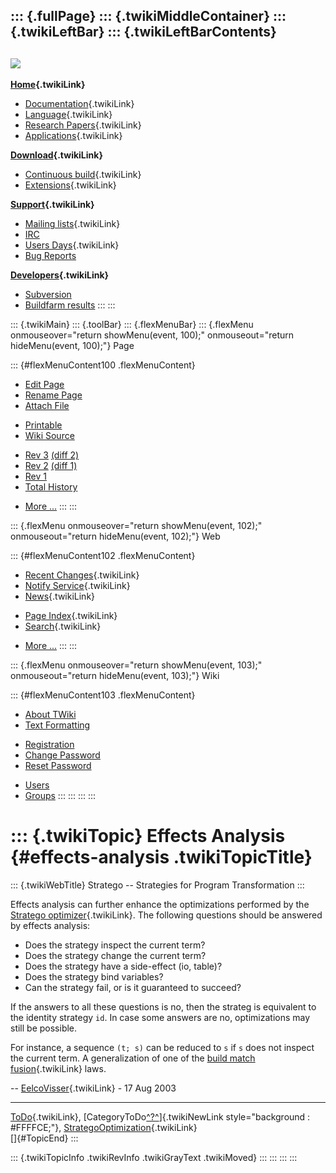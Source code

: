 ::: {.fullPage}
::: {.twikiMiddleContainer}
::: {.twikiLeftBar}
::: {.twikiLeftBarContents}
  ----------------------------------------------------------------------------------
  [![](../pub/Stratego/StrategoLogo/StrategoLogoTextlessWhite-100px.png)](WebHome)
  ----------------------------------------------------------------------------------

**[Home](WebHome){.twikiLink}**

-   [Documentation](StrategoDocumentation){.twikiLink}
-   [Language](StrategoLanguage){.twikiLink}
-   [Research Papers](StrategoPublications){.twikiLink}
-   [Applications](StrategoApplication){.twikiLink}

**[Download](StrategoDownload){.twikiLink}**

-   [Continuous build](ContinuousBuild){.twikiLink}
-   [Extensions](AdditionalPackageDownload){.twikiLink}

**[Support](StrategoSupport){.twikiLink}**

-   [Mailing lists](MailingList){.twikiLink}
-   [IRC](irc://irc.freenode.net/#stratego)
-   [Users Days](StrategoUsersDay){.twikiLink}
-   [Bug Reports](http://yellowgrass.org/project/StrategoXT)

**[Developers](StrategoDev){.twikiLink}**

-   [Subversion](https://svn.strategoxt.org/repos/StrategoXT/strategoxt/trunk)
-   [Buildfarm
    results](http://hydra.nixos.org/jobset/strategoxt/strategoxt-release/all)
:::
:::

::: {.twikiMain}
::: {.toolBar}
::: {.flexMenuBar}
::: {.flexMenu onmouseover="return showMenu(event, 100);" onmouseout="return hideMenu(event, 100);"}
Page

::: {#flexMenuContent100 .flexMenuContent}
-   [Edit
    Page](http://www.program-transformation.org/edit/Stratego/EffectsAnalysis?t=1536825578)
-   [Rename
    Page](http://www.program-transformation.org/rename/Stratego/EffectsAnalysis)
-   [Attach
    File](http://www.program-transformation.org/attach/Stratego/EffectsAnalysis)

<!-- -->

-   [Printable](http://www.program-transformation.org/view/Stratego/EffectsAnalysis?skin=print.pattern)
-   [Wiki
    Source](http://www.program-transformation.org/view/Stratego/EffectsAnalysis?skin=text&raw=on&contenttype=text/plain)

<!-- -->

-   [Rev
    3](http://www.program-transformation.org/view/Stratego/EffectsAnalysis?rev=1.3)
    [(diff 2)](http://www.program-transformation.org/rdiff/Stratego/EffectsAnalysis?rev1=1.3&rev2=1.2)
-   [Rev
    2](http://www.program-transformation.org/view/Stratego/EffectsAnalysis?rev=1.2)
    [(diff 1)](http://www.program-transformation.org/rdiff/Stratego/EffectsAnalysis?rev1=1.2&rev2=1.1)
-   [Rev
    1](http://www.program-transformation.org/view/Stratego/EffectsAnalysis?rev=1.1)
-   [Total
    History](http://www.program-transformation.org/rdiff/Stratego/EffectsAnalysis)

<!-- -->

-   [More
    \...](http://www.program-transformation.org/oops/Stratego/EffectsAnalysis?template=oopsmore&param1=1.3&param2=1.3)
:::
:::

::: {.flexMenu onmouseover="return showMenu(event, 102);" onmouseout="return hideMenu(event, 102);"}
Web

::: {#flexMenuContent102 .flexMenuContent}
-   [Recent Changes](WebChanges){.twikiLink}
-   [Notify Service](WebNotify){.twikiLink}
-   [News](WebNews){.twikiLink}

<!-- -->

-   [Page Index](WebIndex){.twikiLink}
-   [Search](WebSearch){.twikiLink}

<!-- -->

-   [More
    \...](http://www.program-transformation.org/oops/Stratego/EffectsAnalysis?template=oopsmore&param1=1.3&param2=1.3)
:::
:::

::: {.flexMenu onmouseover="return showMenu(event, 103);" onmouseout="return hideMenu(event, 103);"}
Wiki

::: {#flexMenuContent103 .flexMenuContent}
-   [About
    TWiki](http://www.program-transformation.org/view/TWiki/WebHome)
-   [Text
    Formatting](http://www.program-transformation.org/view/TWiki/TextFormattingRules)

<!-- -->

-   [Registration](http://www.program-transformation.org/view/TWiki/TWikiRegistration)
-   [Change
    Password](http://www.program-transformation.org/view/TWiki/ChangePassword)
-   [Reset
    Password](http://www.program-transformation.org/view/TWiki/ResetPassword)

<!-- -->

-   [Users](http://www.program-transformation.org/view/Main/TWikiUsers)
-   [Groups](http://www.program-transformation.org/view/Main/TWikiGroups)
:::
:::
:::
:::

::: {.twikiTopic}
Effects Analysis {#effects-analysis .twikiTopicTitle}
================

::: {.twikiWebTitle}
Stratego \-- Strategies for Program Transformation
:::

Effects analysis can further enhance the optimizations performed by the
[Stratego optimizer](StrategoOptimizer){.twikiLink}. The following
questions should be answered by effects analysis:

-   Does the strategy inspect the current term?
-   Does the strategy change the current term?
-   Does the strategy have a side-effect (io, table)?
-   Does the strategy bind variables?
-   Can the strategy fail, or is it guaranteed to succeed?

If the answers to all these questions is no, then the strateg is
equivalent to the identity strategy `id`. In case some answers are no,
optimizations may still be possible.

For instance, a sequence `(t; s)` can be reduced to `s` if `s` does not
inspect the current term. A generalization of one of the [build match
fusion](BuildMatchFusion){.twikiLink} laws.

\-- [EelcoVisser](../Main/EelcoVisser){.twikiLink} - 17 Aug 2003

------------------------------------------------------------------------

[ToDo](ToDo){.twikiLink},
[CategoryToDo[^?^](http://www.program-transformation.org/edit/Stratego/CategoryToDo?topicparent=Stratego.EffectsAnalysis)]{.twikiNewLink
style="background : #FFFFCE;"},
[StrategoOptimization](StrategoOptimization){.twikiLink}\
[]{#TopicEnd}
:::

::: {.twikiTopicInfo .twikiRevInfo .twikiGrayText .twikiMoved}
:::
:::
:::
:::
